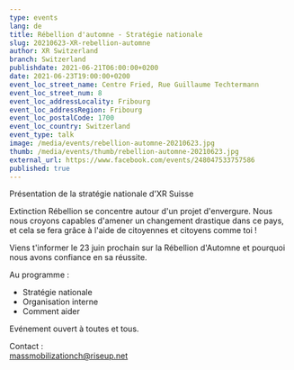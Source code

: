 ```yaml
---
type: events
lang: de
title: Rébellion d'automne - Stratégie nationale
slug: 20210623-XR-rebellion-automne
author: XR Switzerland
branch: Switzerland
publishdate: 2021-06-21T06:00:00+0200
date: 2021-06-23T19:00:00+0200
event_loc_street_name: Centre Fried, Rue Guillaume Techtermann
event_loc_street_num: 8
event_loc_addressLocality: Fribourg
event_loc_addressRegion: Fribourg
event_loc_postalCode: 1700
event_loc_country: Switzerland
event_type: talk
image: /media/events/rebellion-automne-20210623.jpg
thumb: /media/events/thumb/rebellion-automne-20210623.jpg
external_url: https://www.facebook.com/events/248047533757586
published: true
---
```

Présentation de la stratégie nationale d'XR Suisse

Extinction Rébellion se concentre autour d'un projet d'envergure. Nous nous croyons capables d'amener un changement drastique dans ce pays, et cela se fera grâce à l'aide de citoyennes et citoyens comme toi !

Viens t'informer le 23 juin prochain sur la Rébellion d'Automne et pourquoi nous avons confiance en sa réussite.

Au programme :
- Stratégie nationale
- Organisation interne
- Comment aider
  
Evénement ouvert à toutes et tous.

Contact :\
[massmobilizationch@riseup.net](mailto:massmobilizationch@riseup.net)
